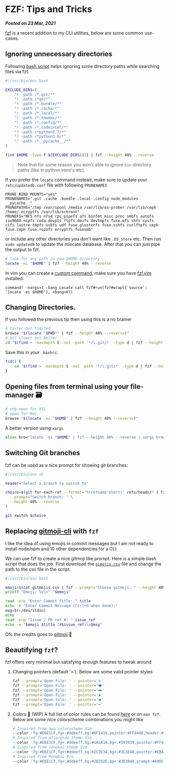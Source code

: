 # FZF: Tips and Tricks
**_Posted on 23 Mar, 2021_** 

[fzf](https://github.com/junegunn/fzf) is a recent addition to my CLI utilities, below are some common use-cases.

## Ignoring unnecessary directories

Following [bash script](https://github.com/Bhupesh-V/.Varshney/blob/master/scripts/xfi) helps ignoring some directory paths while searching files via fzf.

```bash
#!/usr/bin/env bash

EXCLUDE_DIRS=(
    "! -path /*.git/*"
    "! -path /*go/*"
    "! -path /*.bundle/*"
    "! -path /*.cache/*"
    "! -path /*.local/*"
    "! -path /*.themes/*"
    "! -path /*.config/*"
    "! -path /*.codeintel/*"
    "! -path /*python2.7/*"
    "! -path /*python3.6/*"
    "! -path /*__pycache__/*"
)

find $HOME -type f ${EXCLUDE_DIRS[@]} | fzf --height 40% --reverse
```

> Note that for some reason you won't able to ignore `bin` directory paths (like in python venv's etc).

If you prefer the `locate` command instead, make sure to update your `/etc/updatedb.conf` file with following `PRUNENAMES`
```
PRUNE_BIND_MOUNTS="yes"
PRUNENAMES=".git .cache .bundle .local .config node_modules __pycache__"
PRUNEPATHS="/tmp /var/spool /media /var/lib/os-prober /var/lib/ceph /home/.ecryptfs /var/lib/schroot"
PRUNEFS="NFS nfs nfs4 rpc_pipefs afs binfmt_misc proc smbfs autofs iso9660 ncpfs coda devpts ftpfs devfs devtmpfs fuse.mfs shfs sysfs cifs lustre tmpfs usbfs udf fuse.glusterfs fuse.sshfs curlftpfs ceph fuse.ceph fuse.rozofs ecryptfs fusesmb"
```

or include any other directories you don't want like `.DS_Store` etc.
Then run `sudo updatedb` to update the mlocate database. After that you can just pipe the output to fzf.

```bash
# look for any path in you $HOME directory
locate -ei "$HOME" | fzf --height 40% --reverse
```

In vim you can create a [custom command](https://github.com/junegunn/fzf/blob/master/README-VIM.md#fzfrun), make sure you have [fzf.vim](https://github.com/junegunn/fzf.vim) installed.

```vim
command! -nargs=1 -bang Locate call fzf#run(fzf#wrap({'source': 'locate -ei $HOME'}, <bang>0))
```

## Changing Directories.

If you followed the previous tip then using this is a no brainer

```bash
# faster but limited
browse "$(locate "$PWD*" | fzf --height 40% --reverse)"
# bit slower but better
cd "$(find ~ -maxdepth 5 -not -path '*/\.git/*' -type d | fzf --height 40% --reverse)"
```

Save this in your `.bashrc`:
```bash
fcd() {
    cd "$(find ~ -maxdepth 5 -not -path '*/\.git/*' -type d | fzf --height 40% --reverse)"
}
```

## Opening files from terminal using your file-manager 🗃️

```bash
# xdg-open for X11
# open for Mac
browse "$(locate -ei "$HOME" | fzf --height 40% --reverse)"
```

A better version using `xargs`

```bash
alias bro="locate -ei "$HOME" | fzf --height 40% --reverse | xargs browse 2>/dev/null"
```

## Switching Git branches

fzf can be used as a nice prompt for showing git branches:

```bash
#!/usr/bin/env sh

header="Select a branch to switch to"

choice=$(git for-each-ref --format='%(refname:short)' refs/heads/* | fzf \
  --prompt="Switch branch: " \
  --height 40% --reverse
)

git switch $choice
```

## Replacing [gitmoji-cli](https://github.com/carloscuesta/gitmoji-cli) with `fzf`

I like the idea of using emojis in commit messages but I am not ready to install node/npm and 10 other dependencies for a CLI.

We can use fzf to create a nice gitmoji like prompt. Here is a simple bash script that does the job.
First download the [`gimojis.csv`](https://gist.github.com/Bhupesh-V/43bc0f2d8b84ea6c2ce767de56260b34) file and change the path to the csv file in the script.

```bash
#!/usr/bin/env bash

emoji=$(cat gitmojis.csv | fzf --prompt="Choose gitmoji: " --height 40% --reverse | awk '{print $1}')
printf "Emoji: %s\n" "$emoji"

read -erp "Enter Commit Title: " title
echo -e "Enter Commit Message (Ctrl+d when done):"
msg=$(</dev/stdin)
echo
read -erp "Issue / PR ref #: " issue_ref
echo -e "$emoji $title (#$issue_ref)\n$msg"
```

Ofc the credits goes to [gitmoji](https://gitmoji.dev/) 💚️

## Beautifying `fzf`?

fzf offers very minimal but satisfying enough features to tweak around

1. Changing pointers (default '>'). Below are some valid pointer styles
   ```bash
   fzf --prompt='Open File: ' --pointer='ᐅ'
   fzf --prompt='Open File: ' --pointer='🡆'
   fzf --prompt='Open File: ' --pointer='🠲'
   fzf --prompt='Open File: ' --pointer='⮞'
   fzf --prompt='Open File: ' --pointer='🢂'
   fzf --prompt='Open File: ' --pointer='➡'
   ```

2. Colors 💅️ (WIP)
   A full list of color rules can be found [here](https://www.mankier.com/1/fzf#Options-Display) or on `man fzf`.
   Below are some nice colorscheme combinations you might like
   ```bash
   # Inspired from ayu colorscheme Vim
   --color 'fg:#E6E1CF,fg+:#ddeeff,bg:#0F1419,pointer:#FF8400,header:#70B650,query:#FCD363'
   # Inspired from afterglow theme Vim
   --color 'fg:#E6E1CF,fg+:#ddeeff,bg:#1A1A1A,bg+:#393939,pointer:#FF8400,header:#717879'
   # Inspired from sonokai theme Vim
   --color 'fg:#E6E1CF,fg+:#ddeeff,bg:#2C2E34,bg+:#3C3E48,pointer:#EB4B48,header:#7F8490'
   # Inspired from Monokai Pro
   --color 'fg:#E6E1CF,fg+:#ddeeff,bg:#2B292E,bg+:#3D3B40,prompt:#A9DC76,pointer:#FF6188,header:#AB9DF2,query:#FFD866'
   ```

